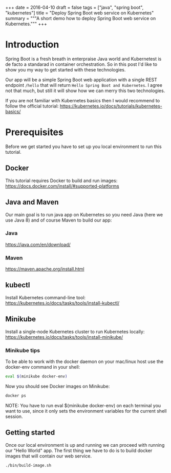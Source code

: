+++
date = 2016-04-10
draft = false
tags = ["java", "spring boot", "kubernetes"]
title = "Deploy Spring Boot web service on Kubernetes"
summary = """A short demo how to deploy Spring Boot web service on Kubernetes."""
+++

# Introduction
Spring Boot is a fresh breath in enterpraise Java world and Kubernetest is de facto a standarad in container orchestration.
So in this post I'd like to show you my way to get started with these technologies.

Our app will be a simple Spring Boot web application with a single REST endpoint `/hello` that will return `Hello Spring Boot and Kubernetes`.
I agree not that much, but still it will show how we can merry this two technologies.

If you are not familiar with Kubernetes basics then I would recommend to follow the official tutorial:
https://kubernetes.io/docs/tutorials/kubernetes-basics/

# Prerequisites
Before we get started you have to set up you local environment to run this tutorial.

## Docker
This tutorial requires Docker to build and run images:
https://docs.docker.com/install/#supported-platforms

## Java and Maven
Our main goal is to run java app on Kubernetes so you need Java (here we use Java 8) and of course Maven to build our app:

### Java
https://java.com/en/download/

### Maven
https://maven.apache.org/install.html

## kubectl
Install Kubernetes command-line tool:  
https://kubernetes.io/docs/tasks/tools/install-kubectl/

## Minikube
Install a single-node Kubernetes cluster to run Kubernetes locally:  
https://kubernetes.io/docs/tasks/tools/install-minikube/

### Minikube tips
To be able to work with the docker daemon on your mac/linux host use the docker-env command in your shell:
```bash
eval $(minikube docker-env)
```
Now you should see Docker images on Minikube:
```bash
docker ps
```

NOTE: You have to run eval $(minikube docker-env) on each terminal you want to use, since it only sets the environment variables for the current shell session.

## Getting started
Once our local environment is up and running we can proceed with running our "Hello World" app.
The first thing we have to do is to build docker images that will contain our web service.

```bash
./bin/build-image.sh
```
